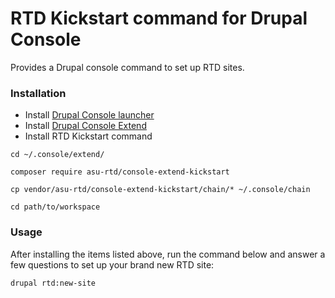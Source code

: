 # RTD Kickstart command for Drupal Console

Provides a Drupal console command to set up RTD sites.

### Installation
- Install [Drupal Console launcher](https://github.com/hechoendrupal/drupal-console-launcher)
- Install [Drupal Console Extend](https://github.com/hechoendrupal/drupal-console-extend)  
- Install RTD Kickstart command
```
cd ~/.console/extend/

composer require asu-rtd/console-extend-kickstart

cp vendor/asu-rtd/console-extend-kickstart/chain/* ~/.console/chain

cd path/to/workspace
```

### Usage
After installing the items listed above, run the command below and answer a few questions to set up your brand new RTD site:
```
drupal rtd:new-site
```
